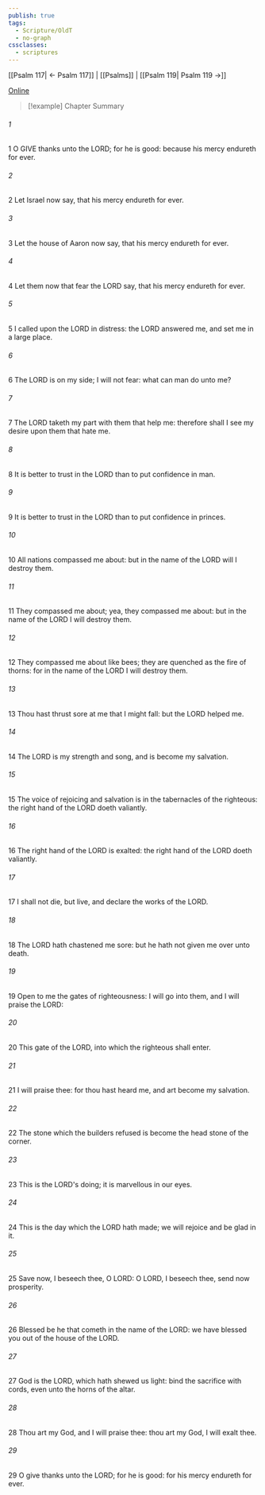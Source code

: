 ```yaml
---
publish: true
tags:
  - Scripture/OldT
  - no-graph
cssclasses:
  - scriptures
---
```

[[Psalm 117| ← Psalm 117]] | [[Psalms]] | [[Psalm 119| Psalm 119 →]]

[Online](https://churchofjesuschrist.org/study/scriptures/ot/ps/118?lang=eng)

>[!example] Chapter Summary
>
###### 1
1 O GIVE thanks unto the LORD; for he is good: because his mercy endureth for ever.
###### 2
2 Let Israel now say, that his mercy endureth for ever.
###### 3
3 Let the house of Aaron now say, that his mercy endureth for ever.
###### 4
4 Let them now that fear the LORD say, that his mercy endureth for ever.
###### 5
5 I called upon the LORD in distress: the LORD answered me, and set me in a large place.
###### 6
6 The LORD is on my side; I will not fear: what can man do unto me?
###### 7
7 The LORD taketh my part with them that help me: therefore shall I see my desire upon them that hate me.
###### 8
8 It is better to trust in the LORD than to put confidence in man.
###### 9
9 It is better to trust in the LORD than to put confidence in princes.
###### 10
10 All nations compassed me about: but in the name of the LORD will I destroy them.
###### 11
11 They compassed me about; yea, they compassed me about: but in the name of the LORD I will destroy them.
###### 12
12 They compassed me about like bees; they are quenched as the fire of thorns: for in the name of the LORD I will destroy them.
###### 13
13 Thou hast thrust sore at me that I might fall: but the LORD helped me.
###### 14
14 The LORD is my strength and song, and is become my salvation.
###### 15
15 The voice of rejoicing and salvation is in the tabernacles of the righteous: the right hand of the LORD doeth valiantly.
###### 16
16 The right hand of the LORD is exalted: the right hand of the LORD doeth valiantly.
###### 17
17 I shall not die, but live, and declare the works of the LORD.
###### 18
18 The LORD hath chastened me sore: but he hath not given me over unto death.
###### 19
19 Open to me the gates of righteousness: I will go into them, and I will praise the LORD:
###### 20
20 This gate of the LORD, into which the righteous shall enter.
###### 21
21 I will praise thee: for thou hast heard me, and art become my salvation.
###### 22
22 The stone which the builders refused is become the head stone of the corner.
###### 23
23 This is the LORD's doing; it is marvellous in our eyes.
###### 24
24 This is the day which the LORD hath made; we will rejoice and be glad in it.
###### 25
25 Save now, I beseech thee, O LORD: O LORD, I beseech thee, send now prosperity.
###### 26
26 Blessed be he that cometh in the name of the LORD: we have blessed you out of the house of the LORD.
###### 27
27 God is the LORD, which hath shewed us light: bind the sacrifice with cords, even unto the horns of the altar.
###### 28
28 Thou art my God, and I will praise thee: thou art my God, I will exalt thee.
###### 29
29 O give thanks unto the LORD; for he is good: for his mercy endureth for ever.



